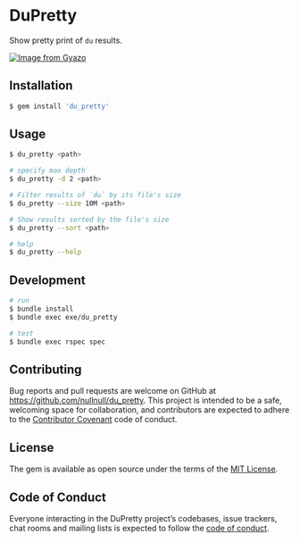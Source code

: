 # DuPretty
Show pretty print of `du` results.

[![Image from Gyazo](https://i.gyazo.com/5c5a0a5099cc0439efb8aaa7d767743a.png)](https://gyazo.com/5c5a0a5099cc0439efb8aaa7d767743a)

## Installation
```sh
$ gem install 'du_pretty'
```

## Usage
```sh
$ du_pretty <path>

# specify max depth
$ du_pretty -d 2 <path>

# Filter results of `du` by its file's size
$ du_pretty --size 10M <path>

# Show results sorted by the file's size
$ du_pretty --sort <path>

# help
$ du_pretty --help
```


## Development
```sh
# run
$ bundle install
$ bundle exec exe/du_pretty

# test
$ bundle exec rspec spec
```

## Contributing

Bug reports and pull requests are welcome on GitHub at https://github.com/nullnull/du_pretty. This project is intended to be a safe, welcoming space for collaboration, and contributors are expected to adhere to the [Contributor Covenant](http://contributor-covenant.org) code of conduct.

## License

The gem is available as open source under the terms of the [MIT License](https://opensource.org/licenses/MIT).

## Code of Conduct

Everyone interacting in the DuPretty project’s codebases, issue trackers, chat rooms and mailing lists is expected to follow the [code of conduct](https://github.com/[USERNAME]/du_pretty/blob/master/CODE_OF_CONDUCT.md).
